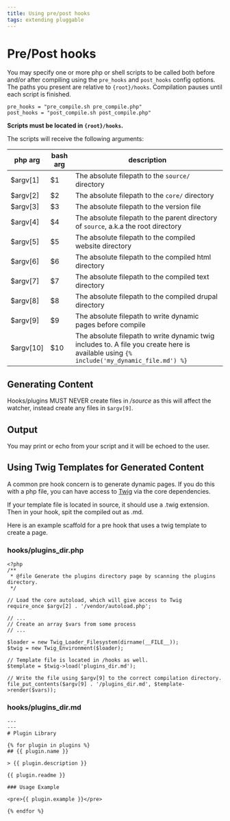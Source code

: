 ```yaml
---
title: Using pre/post hooks
tags: extending pluggable
---
```

# Pre/Post hooks

You may specify one or more php or shell scripts to be called both before and/or after compiling using the `pre_hooks` and `post_hooks` config options.  The paths you present are relative to `{root}/hooks`.  Compilation pauses until each script is finished.

    pre_hooks = "pre_compile.sh pre_compile.php"
    post_hooks = "post_compile.sh post_compile.php"

**Scripts must be located in `{root}/hooks`.**

The scripts will receive the following arguments:

| php arg | bash arg | description                                      |
|----------|---------|--------------------------------------------------|
| $argv[1] | $1      | The absolute filepath to the `source/` directory |
| $argv[2] | $2      | The absolute filepath to the `core/` directory   |
| $argv[3] | $3      | The absolute filepath to the version file        |
| $argv[4] | $4      | The absolute filepath to the parent directory of `source`, a.k.a the root directory  |
| $argv[5] | $5      | The absolute filepath to the compiled website directory  |
| $argv[6] | $6      | The absolute filepath to the compiled html directory  |
| $argv[7] | $7      | The absolute filepath to the compiled text directory  |
| $argv[8] | $8      | The absolute filepath to the compiled drupal directory  |
| $argv[9] | $9      | The absolute filepath to write dynamic pages before compile |
| $argv[10] | $10    | The absolute filepath to write dynamic twig includes to.  A file you create here is available using `{% include('my_dynamic_file.md') %}` |

## Generating Content

Hooks/plugins MUST NEVER create files in _/source_ as this will affect the watcher, instead create any files in `$argv[9]`.
## Output

You may print or echo from your script and it will be echoed to the user.

## Using Twig Templates for Generated Content

A common pre hook concern is to generate dynamic pages.  If you do this with a php file, you can have access to [Twig](https://twig.symfony.com/doc/2.x) via the core dependencies.  

If your template file is located in source, it should use a .twig extension.  Then in your hook, spit the compiled out as .md.

Here is an example scaffold for a pre hook that uses a twig template to create a page.

### hooks/plugins_dir.php

    <?php
    /**
     * @file Generate the plugins directory page by scanning the plugins directory.
     */
    
    // Load the core autoload, which will give access to Twig
    require_once $argv[2] . '/vendor/autoload.php';
    
    // ...
    // Create an array $vars from some process
    // ...
    
    $loader = new Twig_Loader_Filesystem(dirname(__FILE__));
    $twig = new Twig_Environment($loader);
    
    // Template file is located in /hooks as well.
    $template = $twig->load('plugins_dir.md');
    
    // Write the file using $argv[9] to the correct compilation directory.
    file_put_contents($argv[9] . '/plugins_dir.md', $template->render($vars));

### hooks/plugins_dir.md

    ---
    ---
    # Plugin Library
    
    {% for plugin in plugins %}
    ## {{ plugin.name }}
    
    > {{ plugin.description }}
    
    {{ plugin.readme }}
    
    ### Usage Example
    
    <pre>{{ plugin.example }}</pre>
    
    {% endfor %}

